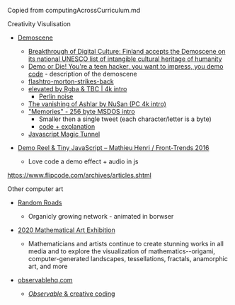 Copied from computingAcrossCurriculum.md

Creativity Visulisation

* [Demoscene](https://en.wikipedia.org/wiki/Demoscene)
    * [Breakthrough of Digital Culture: Finland accepts the Demoscene on its national UNESCO list of intangible cultural heritage of humanity](http://demoscene-the-art-of-coding.net/2020/04/15/breakthrough-finland-accepts-demoscene-on-their-national-list-of-intangible-cultural-heritage-of-humanity/)
    * [Demo or Die! You're a teen hacker, you want to impress, you demo code](https://www.wired.com/1995/07/democoders/) - description of the demoscene
    * [flashtro-morton-strikes-back](http://flashtro.com/flashtro-morton-strikes-back/)
    * [elevated by Rgba & TBC | 4k intro](https://www.youtube.com/watch?v=jB0vBmiTr6o)
        * [Perlin noise](https://en.wikipedia.org/wiki/Perlin_noise)
    * [The vanishing of Ashlar by NuSan (PC 4k intro)](https://youtu.be/lAvug7LKiIE)
    * ["Memories" - 256 byte MSDOS intro](https://youtu.be/Imquk_3oFf4)
        * Smaller then a single tweet (each character/letter is a byte)
        * [code + explanation](http://www.sizecoding.org/wiki/Memories)
    * [Javascript Magic Tunnel](https://js1k.com/2019-x/demo/4293)


* [Demo Reel & Tiny JavaScript – Mathieu Henri / Front-Trends 2016](http://www.p01.org/FrontTrends_2016/)
    * Love code a demo effect + audio in js

https://www.flipcode.com/archives/articles.shtml

Other computer art
* [Random Roads](https://random-roads--edwardcunningh2.repl.co/)
    * Organicly growing network - animated in borwser
* [2020 Mathematical Art Exhibition](http://www.ams.org/publicoutreach/math-imagery/2020-Exhibition)
    * Mathematicians and artists continue to create stunning works in all media and to explore the visualization of mathematics--origami, computer-generated landscapes, tessellations, fractals, anamorphic art, and more

* [observablehq.com](https://observablehq.com/)
    * [_Observable_ & creative coding](https://observablehq.com/@makio135/creative-coding)